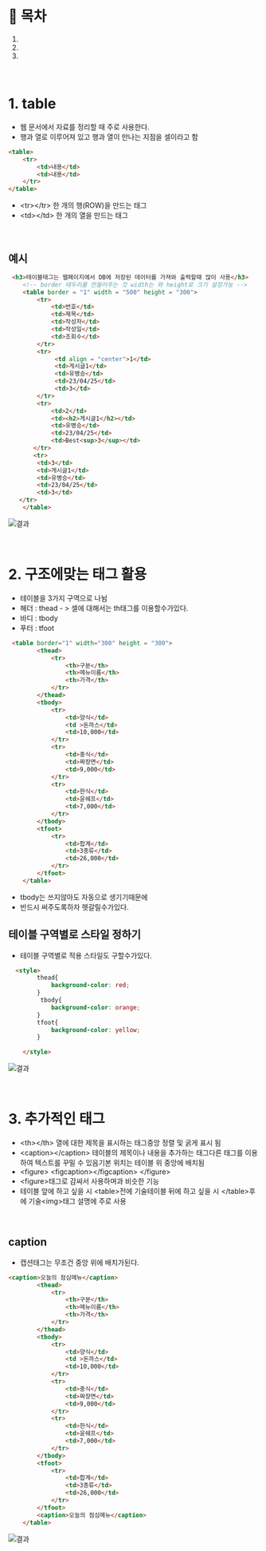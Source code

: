 # 🔖 목차
1.
2.
3.

<br/>

# 1. table
- 웹 문서에서 자료를 정리할 때 주로 사용한다.
- 행과 열로 이루어져 있고 행과 열이 만나는 지점을 셀이라고 함

```html
<table>
    <tr>
        <td>내용</td>
        <td>내용</td>
    </tr>
</table>
```


- \<tr>\</tr> 한 개의 행(ROW)을 만드는 태그
- \<td>\</td> 한 개의 열을 만드는 태그

<br/>

## 예시

```html
 <h3>테이블태그는 웹페이지에서 DB에 저장된 데이터를 가져와 출력할때 많이 사용</h3>
    <!-- border 테두리를 만들어주는 것 width는 와 height로 크기 설정가능 -->
    <table border = "1" width = "500" height = "300">
        <tr>
            <td>번호</td>
            <td>제목</td>
            <td>작성자</td>
            <td>작성일</td>
            <td>조회수</td>
        </tr>
        <tr>
             <td align = "center">1</td>
             <td>게시글1</td>
             <td>유병승</td>
             <td>23/04/25</td>
             <td>3</td>
        </tr>
        <tr>
            <td>2</td>
            <td><h2>게시글1</h2></td>
            <td>유병승</td>
            <td>23/04/25</td>
            <td>Best<sup>3</sup></td>
       </tr>
       <tr>
        <td>3</td>
        <td>게시글1</td>
        <td>유병승</td>
        <td>23/04/25</td>
        <td>3</td>
   </tr>
    </table>
```

![결과](https://user-images.githubusercontent.com/126074577/234216017-0e9ad8e8-c6a6-4ff6-96ec-07f18da1c1a9.png)

<br/>

# 2. 구조에맞는 태그 활용
- 테이블을 3가지 구역으로 나뉨
-  해더 : thead - >  셀에 대해서는 th태그를 이용할수가있다.
-  바디 : tbody
-  푸터 : tfoot

```html
 <table border="1" width="300" height = "300">
        <thead>
            <tr>
                <th>구분</th>
                <th>메뉴이름</th>
                <th>가격</th>
            </tr>
        </thead>
        <tbody>
            <tr>
                <td>양식</td>
                <td >돈까스</td>
                <td>10,000</td>
            </tr>
            <tr>
                <td>중식</td>
                <td>짜장면</td>
                <td>9,000</td>
            </tr>
            <tr>
                <td>한식</td>
                <td>윤쉐프</td>
                <td>7,000</td>
            </tr>
        </tbody>
        <tfoot>
            <tr>
                <td>합계</td>
                <td>3종류</td>
                <td>26,000</td>
            </tr>
        </tfoot>
    </table>
```
- tbody는 쓰지않아도 자동으로 생기기때문에 
- 반드시 써주도록하자 헷갈릴수가있다.


## 테이블 구역별로 스타일 정하기
- 테이블 구역별로 적용 스타일도 구할수가있다.

```html
  <style>
        thead{
            background-color: red;
        }
         tbody{
            background-color: orange;
        } 
        tfoot{
            background-color: yellow;
        }
         
    </style>
```


![결과](https://user-images.githubusercontent.com/126074577/234217567-37459821-d2ea-448b-978b-9ce17e3c36dd.png)


<br/>



# 3. 추가적인 태그

- \<th>\</th> 열에 대한 제목을 표시하는 태그중앙 정렬 및 굵게 표시 됨
- \<caption>\</caption> 테이블의 제목이나 내용을 추가하는 태그다른 태그를 이용하여 텍스트를 꾸밀 수 있음기본 위치는 테이블 위 중앙에 배치됨
- \<figure> \<figcaption>\</figcaption> \</figure>
- \<figure>태그로 감싸서 사용하며<caption>과 비슷한 기능
- 테이블 앞에 하고 싶을 시 \<table>전에 기술테이블 뒤에 하고 싶을 시 \</table>후에 기술\<img>태그 설명에 주로 사용


 <br/>
  
## caption
  
- 캡션태그는 무조건 중앙 위에 배치가된다.
  
  
```html
<caption>오늘의 점심메뉴</caption>
        <thead>
            <tr>
                <th>구분</th>
                <th>메뉴이름</th>
                <th>가격</th>
            </tr>
        </thead>
        <tbody>
            <tr>
                <td>양식</td>
                <td >돈까스</td>
                <td>10,000</td>
            </tr>
            <tr>
                <td>중식</td>
                <td>짜장면</td>
                <td>9,000</td>
            </tr>
            <tr>
                <td>한식</td>
                <td>윤쉐프</td>
                <td>7,000</td>
            </tr>
        </tbody>
        <tfoot>
            <tr>
                <td>합계</td>
                <td>3종류</td>
                <td>26,000</td>
            </tr>
        </tfoot>
        <caption>오늘의 점심메뉴</caption>
    </table>
```

![결과](https://user-images.githubusercontent.com/126074577/234218309-0da4a06a-305c-44c7-8656-c757a6b59464.png)

<br/>

  
  
 
  
  
  
  
  
  
  
  
  
  
  
  
  
  
  
  
  
  
  
